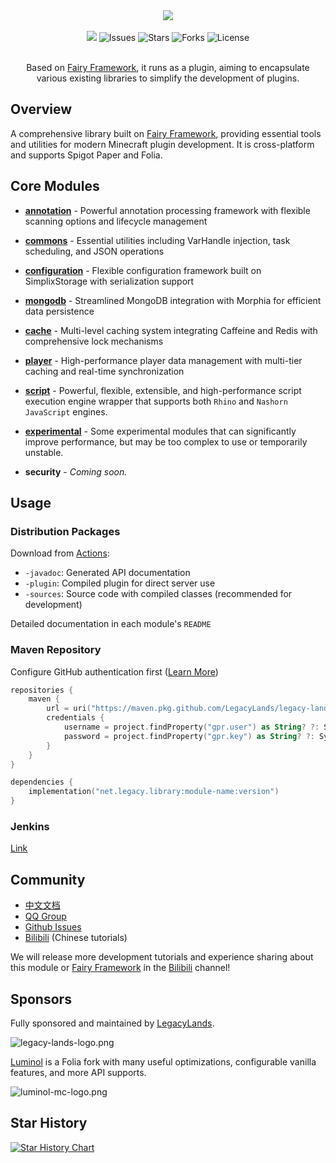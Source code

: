 <div align="center">
    <img src="./logo.png">
    <br /><br />
    <a href="https://app.codacy.com/gh/LegacyLands/legacy-lands-library/dashboard?utm_source=gh&utm_medium=referral&utm_content=&utm_campaign=Badge_grade"><img src="https://app.codacy.com/project/badge/Grade/cccd526f9bc94aaabc990dd65920cd21"/></a>
    <a><img alt="Issues" src="https://img.shields.io/github/issues/LegacyLands/legacy-lands-library"></a>
    <a><img alt="Stars" src="https://img.shields.io/github/stars/LegacyLands/legacy-lands-library"></a>
    <a><img alt="Forks" src="https://img.shields.io/github/forks/LegacyLands/legacy-lands-library"></a>
    <a><img alt="License" src="https://img.shields.io/github/license/LegacyLands/legacy-lands-library"></a>
    <br /><br />
    <p>Based on <a href="https://github.com/FairyProject/fairy" target="_blank">Fairy Framework</a>, it runs as a plugin, aiming to encapsulate various existing libraries to simplify the development of plugins.</p>
</div>

## Overview

A comprehensive library built on [Fairy Framework](https://github.com/FairyProject/fairy), providing essential tools and utilities for modern Minecraft plugin development. It is cross-platform and supports Spigot Paper and Folia.

## Core Modules

- [**annotation**](annotation/README.md) - Powerful annotation processing framework with flexible scanning options and lifecycle management
- [**commons**](commons/README.md) - Essential utilities including VarHandle injection, task scheduling, and JSON operations
- [**configuration**](configuration/README.md) - Flexible configuration framework built on SimplixStorage with serialization support
- [**mongodb**](mongodb/README.md) - Streamlined MongoDB integration with Morphia for efficient data persistence
- [**cache**](cache/README.md) - Multi-level caching system integrating Caffeine and Redis with comprehensive lock mechanisms
- [**player**](player/README.md) - High-performance player data management with multi-tier caching and real-time synchronization
- [**script**](script/README.md) - Powerful, flexible, extensible, and high-performance script execution engine wrapper that supports both `Rhino` and `Nashorn` `JavaScript` engines.

- [**experimental**](experimental/README.md) - Some experimental modules that can significantly improve performance, but may be too complex to use or temporarily unstable.


- **security** - *Coming soon.*

## Usage

### Distribution Packages

Download from [Actions](https://github.com/LegacyLands/legacy-lands-library/actions):
- `-javadoc`: Generated API documentation
- `-plugin`: Compiled plugin for direct server use
- `-sources`: Source code with compiled classes (recommended for development)

Detailed documentation in each module's `README`

### Maven Repository

Configure GitHub authentication first ([Learn More](https://docs.github.com/en/authentication/keeping-your-account-and-data-secure/managing-your-personal-access-tokens))

```kotlin
repositories {
    maven {
        url = uri("https://maven.pkg.github.com/LegacyLands/legacy-lands-library")
        credentials {
            username = project.findProperty("gpr.user") as String? ?: System.getenv("USERNAME")
            password = project.findProperty("gpr.key") as String? ?: System.getenv("TOKEN")
        }
    }
}

dependencies {
    implementation("net.legacy.library:module-name:version")
}
```

### Jenkins

[Link](http://129.226.219.222:8080/job/legacy-lands-library/)

## Community

- [中文文档](README_ZHCN.md)
- [QQ Group](http://qq.legacylands.cn)
- [Github Issues](https://github.com/LegacyLands/legacy-lands-library/issues)
- [Bilibili](https://space.bilibili.com/1253128469) (Chinese tutorials)

We will release more development tutorials and experience sharing about this module or [Fairy Framework](https://github.com/FairyProject/fairy) in the [Bilibili](https://space.bilibili.com/1253128469) channel!

## Sponsors

Fully sponsored and maintained by [LegacyLands](https://github.com/LegacyLands).

![legacy-lands-logo.png](./legacy-lands-logo.png)

[Luminol](https://github.com/LuminolMC/Luminol)
is a Folia fork with many useful optimizations, configurable vanilla features, and more API supports.

![luminol-mc-logo.png](./luminol-mc-logo.png)

## Star History

[![Star History Chart](https://api.star-history.com/svg?repos=LegacyLands/legacy-lands-library&type=Date)](https://star-history.com/#LegacyLands/legacy-lands-library&Date)
